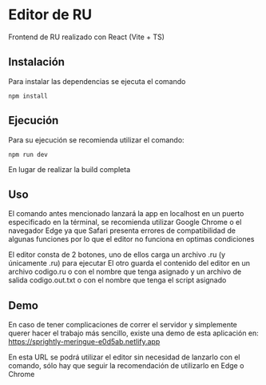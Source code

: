 # Editor de RU

Frontend de RU realizado con React (Vite + TS)
## Instalación
Para instalar las dependencias se ejecuta el comando
```
npm install
```

## Ejecución
Para su ejecución se recomienda utilizar el comando:
```
npm run dev
```

En lugar de realizar la build completa

## Uso
El comando antes mencionado lanzará la app en localhost en un puerto especificado en la términal, se recomienda utilizar Google Chrome o el navegador Edge ya que Safari presenta errores de compatibilidad de algunas funciones por lo que el editor no funciona en optimas condiciones

El editor consta de 2 botones, uno de ellos carga un archivo .ru (y únicamente .ru) para ejecutar
El otro guarda el contenido del editor en un archivo codigo.ru o con el nombre que tenga asignado y un archivo de salida codigo.out.txt o con el nombre que tenga el script asignado

## Demo
En caso de tener complicaciones de correr el servidor y simplemente querer hacer el trabajo más sencillo, existe una demo de esta aplicación en: https://sprightly-meringue-e0d5ab.netlify.app

En esta URL se podrá utilizar el editor sin necesidad de lanzarlo con el comando, sólo hay que seguir la recomendación de utilizarlo en Edge o Chrome 